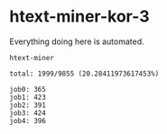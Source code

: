 # htext-miner-kor-3

Everything doing here is automated.

```
htext-miner

total: 1999/9855 (20.28411973617453%)

job0: 365
job1: 423
job2: 391
job3: 424
job4: 396
```